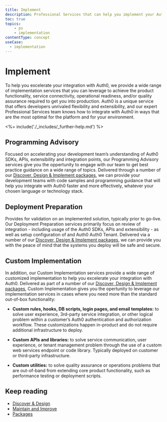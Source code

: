 ```yaml
---
title: Implement
description: Professional Services that can help you implement your Auth0 solution
toc: true
topics:
    - ps
    - implementation
contentType: concept
useCase:
  - implementation
---
```

# Implement

To help you excelerate your integration with Auth0, we provide a wide range of implementation services that you can leverage to achieve the product functionality, service connectivity, operational readiness, and/or quality assurance required to get you into production. Auth0 is a unique service that offers developers unrivaled flexibility and extensibility, and our expert Professional Services team knows how to integrate with Auth0 in ways that are the most optimal for the platform and for your environment.

<%= include('./_includes/_further-help.md') %>

## Programming Advisory

Focused on accelerating your development team’s understanding of Auth0 SDKs, APIs, extensibility and integration points, our Programming Advisory services give you the oppertunity to engage with our team to get best practice guidance on a wide range of topics. Delivered through a number of our [Discover, Design & Implement packages](/services/packages#discover-design-and-implement-packages), we can provide your development teams with code samples and programming guidance that will help you integrate with Auth0 faster and more effectively, whatever your chosen language or technology stack.   

## Deployment Preparation

Provides for validation on an implemented solution, typically prior to go-live. Our Deployment Preparation services primarily focus on review of integration - including usage of the Auth0 SDKs, APIs and extensibility - as well as setup configuration of and Auth0 Auth0 Tenant. Delivered via a number of our [Discover, Design & Implement packages](/services/packages#discover-design-and-implement-packages), we can provide you with the peace of mind that the systems you deploy will be safe and secure.

## Custom Implementation

In addition, our Custom Implementation services provide a wide range of customized implementation to help you excelerate your integration with Auth0. Delivered as part of a number of our [Discover, Design & Implement packages](/services/packages#discover-design-and-implement-packages), Custom Implementation gives you the opertunity to leverage our implementation services in cases where you need more than the standard out-of-box functionality: 

* **Custom rules, hooks, DB scripts, login pages, and email templates:** to solve user experience, 3rd-party service integration, or other logical problem within a customer’s Auth0 authentication and authorization workflow. These customizations happen in-product and do not require additional infrastructure to deploy.

* **Custom APIs and libraries:** to solve service communication, user experience, or tenant management problem through the use of a custom web services endpoint or code library. Typically deployed on customer or third-party infrastructure.

* **Custom utilities:** to solve quality assurance or operations problems that are out-of-band from extending core product functionality, such as performance testing or deployment scripts.

## Keep reading

* [Discover & Design](/services/discover-and-design)
* [Maintain and Improve](/services/maintain-and-improve)
* [Packages](/services/packages)

